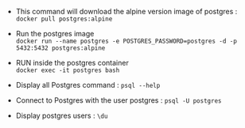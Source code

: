 
* This command will download the alpine version image of postgres : <br/>
`docker pull postgres:alpine`

* Run the postgres image <br/>
`docker run --name postgres -e POSTGRES_PASSWORD=postgres -d -p 5432:5432 postgres:alpine`

* RUN inside the postgres container <br/>
`docker exec -it postgres bash`

* Display all Postgres command : 
`psql --help`

* Connect to Postgres with the user postgres :
`psql -U postgres`

* Display postgres users :
`\du`
